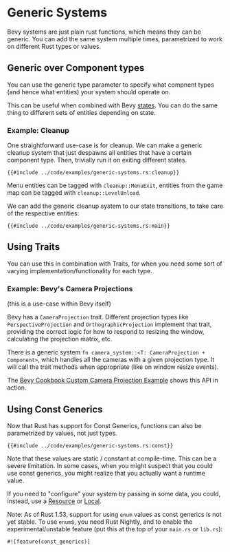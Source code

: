 # Generic Systems

Bevy systems are just plain rust functions, which means they can be
generic. You can add the same system multiple times, parametrized to work
on different Rust types or values.

## Generic over Component types

You can use the generic type parameter to specify what compnent types (and
hence what entities) your system should operate on.

This can be useful when combined with Bevy [states](../programming/states.md).
You can do the same thing to different sets of entities depending on state.

### Example: Cleanup

One straightforward use-case is for cleanup. We can make a generic cleanup
system that just despawns all entities that have a certain component
type. Then, trivially run it on exiting different states.

```rust,no_run,noplayground
{{#include ../code/examples/generic-systems.rs:cleanup}}
```

Menu entities can be tagged with `cleanup::MenuExit`, entities from the game
map can be tagged with `cleanup::LevelUnload`.

We can add the generic cleanup system to our state transitions, to take care
of the respective entities:

```rust,no_run,noplayground
{{#include ../code/examples/generic-systems.rs:main}}
```

## Using Traits

You can use this in combination with Traits, for when you need some sort of varying
implementation/functionality for each type.

### Example: Bevy's Camera Projections

(this is a use-case within Bevy itself)

Bevy has a `CameraProjection` trait. Different projection types like `PerspectiveProjection` and
`OrthographicProjection` implement that trait, providing the correct logic for how to respond
to resizing the window, calculating the projection matrix, etc.

There is a generic system `fn camera_system::<T: CameraProjection + Component>`, which handles
all the cameras with a given projection type. It will call the trait methods when appropriate
(like on window resize events).

The [Bevy Cookbook Custom Camera Projection Example](../cookbook/custom-projection.md) shows
this API in action.

## Using Const Generics

Now that Rust has support for Const Generics, functions can also be parametrized by values,
not just types.

```rust,no_run,noplayground
{{#include ../code/examples/generic-systems.rs:const}}
```

Note that these values are static / constant at compile-time. This can be a severe limitation. In
some cases, when you might suspect that you could use const generics, you might realize that
you actually want a runtime value.

If you need to "configure" your system by passing in some data, you could, instead, use a
[Resource](../programming/res.md) or [Local](../programming/local.md).

Note: As of Rust 1.53, support for using `enum` values as const generics is not yet stable. To
use `enum`s, you need Rust Nightly, and to enable the experimental/unstable feature (put this
at the top of your `main.rs` or `lib.rs`):

```rust,no_run,noplayground
#![feature(const_generics)]
```
